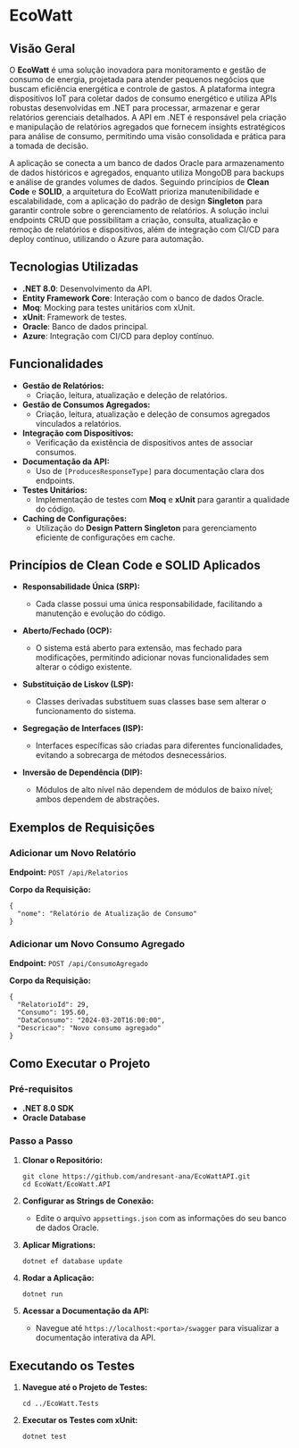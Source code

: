 # EcoWatt

## Visão Geral

O **EcoWatt** é uma solução inovadora para monitoramento e gestão de consumo de energia, projetada para atender pequenos negócios que buscam eficiência energética e controle de gastos. A plataforma integra dispositivos IoT para coletar dados de consumo energético e utiliza APIs robustas desenvolvidas em .NET para processar, armazenar e gerar relatórios gerenciais detalhados. A API em .NET é responsável pela criação e manipulação de relatórios agregados que fornecem insights estratégicos para análise de consumo, permitindo uma visão consolidada e prática para a tomada de decisão.

A aplicação se conecta a um banco de dados Oracle para armazenamento de dados históricos e agregados, enquanto utiliza MongoDB para backups e análise de grandes volumes de dados. Seguindo princípios de **Clean Code** e **SOLID**, a arquitetura do EcoWatt prioriza manutenibilidade e escalabilidade, com a aplicação do padrão de design **Singleton** para garantir controle sobre o gerenciamento de relatórios. A solução inclui endpoints CRUD que possibilitam a criação, consulta, atualização e remoção de relatórios e dispositivos, além de integração com CI/CD para deploy contínuo, utilizando o Azure para automação.

## Tecnologias Utilizadas

- **.NET 8.0**: Desenvolvimento da API.
- **Entity Framework Core**: Interação com o banco de dados Oracle.
- **Moq**: Mocking para testes unitários com xUnit.
- **xUnit**: Framework de testes.
- **Oracle**: Banco de dados principal.
- **Azure**: Integração com CI/CD para deploy contínuo.


## Funcionalidades

- **Gestão de Relatórios:**
  - Criação, leitura, atualização e deleção de relatórios.
- **Gestão de Consumos Agregados:**
  - Criação, leitura, atualização e deleção de consumos agregados vinculados a relatórios.
- **Integração com Dispositivos:**
  - Verificação da existência de dispositivos antes de associar consumos.
- **Documentação da API:**
  - Uso de `[ProducesResponseType]` para documentação clara dos endpoints.
- **Testes Unitários:**
  - Implementação de testes com **Moq** e **xUnit** para garantir a qualidade do código.
- **Caching de Configurações:**
  - Utilização do **Design Pattern Singleton** para gerenciamento eficiente de configurações em cache.

## Princípios de Clean Code e SOLID Aplicados

- **Responsabilidade Única (SRP):**
  - Cada classe possui uma única responsabilidade, facilitando a manutenção e evolução do código.
  
- **Aberto/Fechado (OCP):**
  - O sistema está aberto para extensão, mas fechado para modificações, permitindo adicionar novas funcionalidades sem alterar o código existente.
  
- **Substituição de Liskov (LSP):**
  - Classes derivadas substituem suas classes base sem alterar o funcionamento do sistema.
  
- **Segregação de Interfaces (ISP):**
  - Interfaces específicas são criadas para diferentes funcionalidades, evitando a sobrecarga de métodos desnecessários.
  
- **Inversão de Dependência (DIP):**
  - Módulos de alto nível não dependem de módulos de baixo nível; ambos dependem de abstrações.

## Exemplos de Requisições

### Adicionar um Novo Relatório

**Endpoint:** `POST /api/Relatorios`

**Corpo da Requisição:**
```
{
  "nome": "Relatório de Atualização de Consumo"
}
```

### Adicionar um Novo Consumo Agregado

**Endpoint:** `POST /api/ConsumoAgregado`

**Corpo da Requisição:**
```
{
  "RelatorioId": 29,
  "Consumo": 195.60,
  "DataConsumo": "2024-03-20T16:00:00",
  "Descricao": "Novo consumo agregado"
}
```

## Como Executar o Projeto

### Pré-requisitos

- **.NET 8.0 SDK**
- **Oracle Database**

### Passo a Passo

1. **Clonar o Repositório:**
   ```
   git clone https://github.com/andresant-ana/EcoWattAPI.git
   cd EcoWatt/EcoWatt.API
   ```

2. **Configurar as Strings de Conexão:**
   - Edite o arquivo `appsettings.json` com as informações do seu banco de dados Oracle.

3. **Aplicar Migrations:**
   ```
   dotnet ef database update
   ```

4. **Rodar a Aplicação:**
   ```
   dotnet run
   ```

5. **Acessar a Documentação da API:**
   - Navegue até `https://localhost:<porta>/swagger` para visualizar a documentação interativa da API.

## Executando os Testes

1. **Navegue até o Projeto de Testes:**
   ```
   cd ../EcoWatt.Tests
   ```

2. **Executar os Testes com xUnit:**
   ```
   dotnet test
   ```

